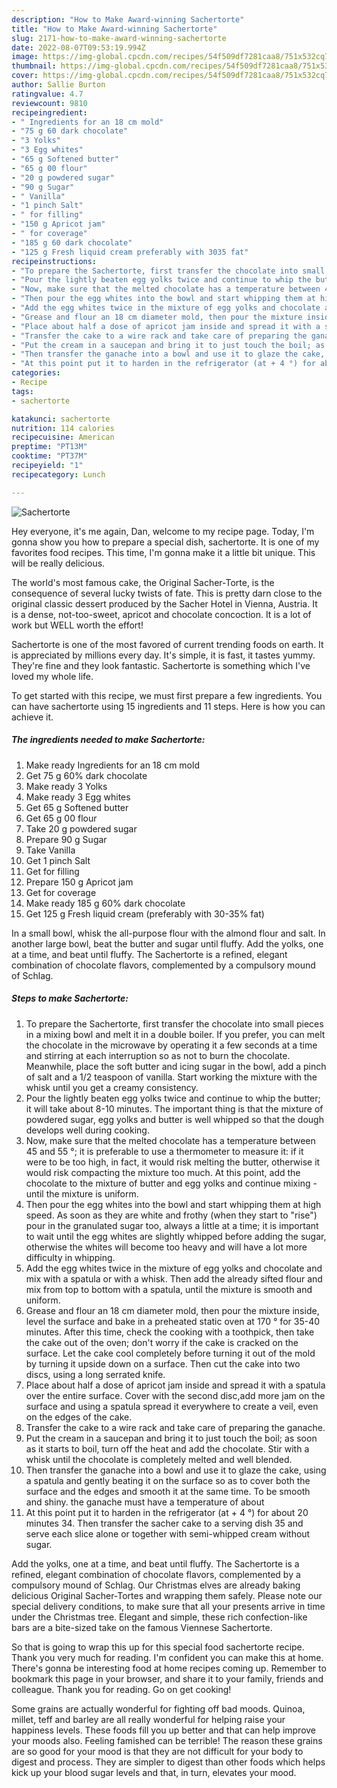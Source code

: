 ```yaml
---
description: "How to Make Award-winning Sachertorte"
title: "How to Make Award-winning Sachertorte"
slug: 2171-how-to-make-award-winning-sachertorte
date: 2022-08-07T09:53:19.994Z
image: https://img-global.cpcdn.com/recipes/54f509df7281caa8/751x532cq70/sachertorte-recipe-main-photo.jpg
thumbnail: https://img-global.cpcdn.com/recipes/54f509df7281caa8/751x532cq70/sachertorte-recipe-main-photo.jpg
cover: https://img-global.cpcdn.com/recipes/54f509df7281caa8/751x532cq70/sachertorte-recipe-main-photo.jpg
author: Sallie Burton
ratingvalue: 4.7
reviewcount: 9810
recipeingredient:
- " Ingredients for an 18 cm mold"
- "75 g 60 dark chocolate"
- "3 Yolks"
- "3 Egg whites"
- "65 g Softened butter"
- "65 g 00 flour"
- "20 g powdered sugar"
- "90 g Sugar"
- " Vanilla"
- "1 pinch Salt"
- " for filling"
- "150 g Apricot jam"
- " for coverage"
- "185 g 60 dark chocolate"
- "125 g Fresh liquid cream preferably with 3035 fat"
recipeinstructions:
- "To prepare the Sachertorte, first transfer the chocolate into small pieces in a mixing bowl and melt it in a double boiler. If you prefer, you can melt the chocolate in the microwave by operating it a few seconds at a time and stirring at each interruption so as not to burn the chocolate. Meanwhile, place the soft butter and icing sugar in the bowl, add a pinch of salt and a 1/2 teaspoon of vanilla. Start working the mixture with the whisk until you get a creamy consistency."
- "Pour the lightly beaten egg yolks twice and continue to whip the butter; it will take about 8-10 minutes. The important thing is that the mixture of powdered sugar, egg yolks and butter is well whipped so that the dough develops well during cooking."
- "Now, make sure that the melted chocolate has a temperature between 45 and 55 °; it is preferable to use a thermometer to measure it: if it were to be too high, in fact, it would risk melting the butter, otherwise it would risk compacting the mixture too much. At this point, add the chocolate to the mixture of butter and egg yolks and continue mixing  until the mixture is uniform."
- "Then pour the egg whites into the bowl and start whipping them at high speed. As soon as they are white and frothy (when they start to &#34;rise&#34;) pour in the granulated sugar too, always a little at a time; it is important to wait until the egg whites are slightly whipped before adding the sugar, otherwise the whites will become too heavy and will have a lot more difficulty in whipping."
- "Add the egg whites twice in the mixture of egg yolks and chocolate and mix with a spatula or with a whisk. Then add the already sifted flour and mix from top to bottom with a spatula, until the mixture is smooth and uniform."
- "Grease and flour an 18 cm diameter mold, then pour the mixture inside, level the surface and bake in a preheated static oven at 170 ° for 35-40 minutes. After this time, check the cooking with a toothpick, then take the cake out of the oven; don&#39;t worry if the cake is cracked on the surface. Let the cake cool completely before turning it out of the mold by turning it upside down on a surface. Then cut the cake into two discs, using a long serrated knife."
- "Place about half a dose of apricot jam inside and spread it with a spatula over the entire surface. Cover with the second disc,add more jam on the surface and using a spatula spread it everywhere to create a veil, even on the edges of the cake."
- "Transfer the cake to a wire rack and take care of preparing the ganache."
- "Put the cream in a saucepan and bring it to just touch the boil; as soon as it starts to boil, turn off the heat and add the chocolate. Stir with a whisk until the chocolate is completely melted and well blended."
- "Then transfer the ganache into a bowl and use it to glaze the cake, using a spatula and gently beating it on the surface so as to cover both the surface and the edges and smooth it at the same time. To be smooth and shiny. the ganache must have a temperature of about"
- "At this point put it to harden in the refrigerator (at + 4 °) for about 20 minutes 34. Then transfer the sacher cake to a serving dish 35 and serve each slice alone or together with semi-whipped cream without sugar."
categories:
- Recipe
tags:
- sachertorte

katakunci: sachertorte 
nutrition: 114 calories
recipecuisine: American
preptime: "PT13M"
cooktime: "PT37M"
recipeyield: "1"
recipecategory: Lunch

---
```



![Sachertorte](https://img-global.cpcdn.com/recipes/54f509df7281caa8/751x532cq70/sachertorte-recipe-main-photo.jpg)

Hey everyone, it's me again, Dan, welcome to my recipe page. Today, I'm gonna show you how to prepare a special dish, sachertorte. It is one of my favorites food recipes. This time, I'm gonna make it a little bit unique. This will be really delicious.

The world&#39;s most famous cake, the Original Sacher-Torte, is the consequence of several lucky twists of fate. This is pretty darn close to the original classic dessert produced by the Sacher Hotel in Vienna, Austria. It is a dense, not-too-sweet, apricot and chocolate concoction. It is a lot of work but WELL worth the effort!

Sachertorte is one of the most favored of current trending foods on earth. It is appreciated by millions every day. It's simple, it is fast, it tastes yummy. They're fine and they look fantastic. Sachertorte is something which I've loved my whole life.


To get started with this recipe, we must first prepare a few ingredients. You can have sachertorte using 15 ingredients and 11 steps. Here is how you can achieve it.

<!--inarticleads1-->

##### The ingredients needed to make Sachertorte:

1. Make ready  Ingredients for an 18 cm mold
1. Get 75 g 60% dark chocolate
1. Make ready 3 Yolks
1. Make ready 3 Egg whites
1. Get 65 g Softened butter
1. Get 65 g 00 flour
1. Take 20 g powdered sugar
1. Prepare 90 g Sugar
1. Take  Vanilla
1. Get 1 pinch Salt
1. Get  for filling
1. Prepare 150 g Apricot jam
1. Get  for coverage
1. Make ready 185 g 60% dark chocolate
1. Get 125 g Fresh liquid cream (preferably with 30-35% fat)


In a small bowl, whisk the all-purpose flour with the almond flour and salt. In another large bowl, beat the butter and sugar until fluffy. Add the yolks, one at a time, and beat until fluffy. The Sachertorte is a refined, elegant combination of chocolate flavors, complemented by a compulsory mound of Schlag. 

<!--inarticleads2-->

##### Steps to make Sachertorte:

1. To prepare the Sachertorte, first transfer the chocolate into small pieces in a mixing bowl and melt it in a double boiler. If you prefer, you can melt the chocolate in the microwave by operating it a few seconds at a time and stirring at each interruption so as not to burn the chocolate. Meanwhile, place the soft butter and icing sugar in the bowl, add a pinch of salt and a 1/2 teaspoon of vanilla. Start working the mixture with the whisk until you get a creamy consistency.
1. Pour the lightly beaten egg yolks twice and continue to whip the butter; it will take about 8-10 minutes. The important thing is that the mixture of powdered sugar, egg yolks and butter is well whipped so that the dough develops well during cooking.
1. Now, make sure that the melted chocolate has a temperature between 45 and 55 °; it is preferable to use a thermometer to measure it: if it were to be too high, in fact, it would risk melting the butter, otherwise it would risk compacting the mixture too much. At this point, add the chocolate to the mixture of butter and egg yolks and continue mixing  - until the mixture is uniform.
1. Then pour the egg whites into the bowl and start whipping them at high speed. As soon as they are white and frothy (when they start to &#34;rise&#34;) pour in the granulated sugar too, always a little at a time; it is important to wait until the egg whites are slightly whipped before adding the sugar, otherwise the whites will become too heavy and will have a lot more difficulty in whipping.
1. Add the egg whites twice in the mixture of egg yolks and chocolate and mix with a spatula or with a whisk. Then add the already sifted flour and mix from top to bottom with a spatula, until the mixture is smooth and uniform.
1. Grease and flour an 18 cm diameter mold, then pour the mixture inside, level the surface and bake in a preheated static oven at 170 ° for 35-40 minutes. After this time, check the cooking with a toothpick, then take the cake out of the oven; don&#39;t worry if the cake is cracked on the surface. Let the cake cool completely before turning it out of the mold by turning it upside down on a surface. Then cut the cake into two discs, using a long serrated knife.
1. Place about half a dose of apricot jam inside and spread it with a spatula over the entire surface. Cover with the second disc,add more jam on the surface and using a spatula spread it everywhere to create a veil, even on the edges of the cake.
1. Transfer the cake to a wire rack and take care of preparing the ganache.
1. Put the cream in a saucepan and bring it to just touch the boil; as soon as it starts to boil, turn off the heat and add the chocolate. Stir with a whisk until the chocolate is completely melted and well blended.
1. Then transfer the ganache into a bowl and use it to glaze the cake, using a spatula and gently beating it on the surface so as to cover both the surface and the edges and smooth it at the same time. To be smooth and shiny. the ganache must have a temperature of about
1. At this point put it to harden in the refrigerator (at + 4 °) for about 20 minutes 34. Then transfer the sacher cake to a serving dish 35 and serve each slice alone or together with semi-whipped cream without sugar.


Add the yolks, one at a time, and beat until fluffy. The Sachertorte is a refined, elegant combination of chocolate flavors, complemented by a compulsory mound of Schlag. Our Christmas elves are already baking delicious Original Sacher-Tortes and wrapping them safely. Please note our special delivery conditions, to make sure that all your presents arrive in time under the Christmas tree. Elegant and simple, these rich confection-like bars are a bite-sized take on the famous Viennese Sachertorte. 

So that is going to wrap this up for this special food sachertorte recipe. Thank you very much for reading. I'm confident you can make this at home. There's gonna be interesting food at home recipes coming up. Remember to bookmark this page in your browser, and share it to your family, friends and colleague. Thank you for reading. Go on get cooking!

Some grains are actually wonderful for fighting off bad moods. Quinoa, millet, teff and barley are all really wonderful for helping raise your happiness levels. These foods fill you up better and that can help improve your moods also. Feeling famished can be terrible! The reason these grains are so good for your mood is that they are not difficult for your body to digest and process. They are simpler to digest than other foods which helps kick up your blood sugar levels and that, in turn, elevates your mood.
